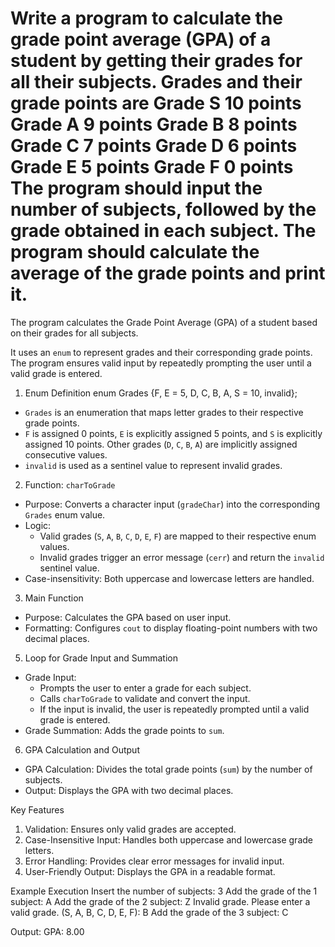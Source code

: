 Write a program to calculate the grade point average (GPA) of a student by getting
their grades for all their subjects. Grades and their grade points are
Grade S 10 points
Grade A 9 points
Grade B 8 points
Grade C 7 points
Grade D 6 points
Grade E 5 points
Grade F 0 points
The program should input the number of subjects, followed by the grade obtained
in each subject. The program should calculate the average of the grade points and
print it.
===================================================================================

The program calculates the Grade Point Average (GPA) of a student
based on their grades for all subjects.

It uses an `enum` to represent grades and their corresponding grade points.
The program ensures valid input by repeatedly prompting the user until a valid grade is entered.


1. Enum Definition
enum Grades {F, E = 5, D, C, B, A, S = 10, invalid};
- `Grades` is an enumeration that maps letter grades to their respective grade points.
- `F` is assigned 0 points, `E` is explicitly assigned 5 points,
   and `S` is explicitly assigned 10 points.
   Other grades (`D`, `C`, `B`, `A`) are implicitly assigned consecutive values.
- `invalid` is used as a sentinel value to represent invalid grades.

2. Function: `charToGrade`
- Purpose:
  Converts a character input (`gradeChar`) into the corresponding `Grades` enum value.
- Logic:
  - Valid grades (`S`, `A`, `B`, `C`, `D`, `E`, `F`) are mapped to their respective enum values.
  - Invalid grades trigger an error message (`cerr`) and return the `invalid` sentinel value.
- Case-insensitivity: Both uppercase and lowercase letters are handled.

3. Main Function
- Purpose: Calculates the GPA based on user input.
- Formatting: Configures `cout` to display floating-point numbers with two decimal places.

5. Loop for Grade Input and Summation
- Grade Input:
  - Prompts the user to enter a grade for each subject.
  - Calls `charToGrade` to validate and convert the input.
  - If the input is invalid, the user is repeatedly prompted until a valid grade is entered.
- Grade Summation: Adds the grade points to `sum`.

6. GPA Calculation and Output
- GPA Calculation: Divides the total grade points (`sum`) by the number of subjects.
- Output: Displays the GPA with two decimal places.

Key Features
1. Validation: Ensures only valid grades are accepted.
2. Case-Insensitive Input: Handles both uppercase and lowercase grade letters.
3. Error Handling: Provides clear error messages for invalid input.
4. User-Friendly Output: Displays the GPA in a readable format.

Example Execution
Insert the number of subjects: 3
Add the grade of the 1 subject: A
Add the grade of the 2 subject: Z
Invalid grade. Please enter a valid grade.
(S, A, B, C, D, E, F): B
Add the grade of the 3 subject: C

Output:
GPA: 8.00